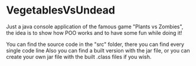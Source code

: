# VegetablesVsUndead
Just a java console application of the famous game "Plants vs Zombies", the idea is to show how POO works and to have some fun while doing it!

You can find the source code in the "src" folder, there you can find every single code line
Also you can find a built version with the jar file, or you can create your own jar file with the built .class files if you wish.
